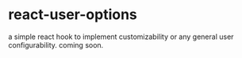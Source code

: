 # react-user-options
a simple react hook to implement customizability or any general user configurability. coming soon. 
